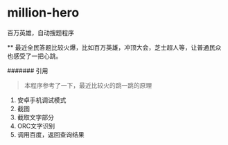# million-hero
百万英雄，自动搜题程序

** 最近全民答题比较火爆，比如百万英雄，冲顶大会，芝士超人等，让普通民众也感受了一把心跳。

####### 引用
> 本程序参考了一下，最近比较火的跳一跳的原理
1. 安卓手机调试模式
2. 截图
3. 截取文字部分
4. ORC文字识别
5. 调用百度，返回查询结果
